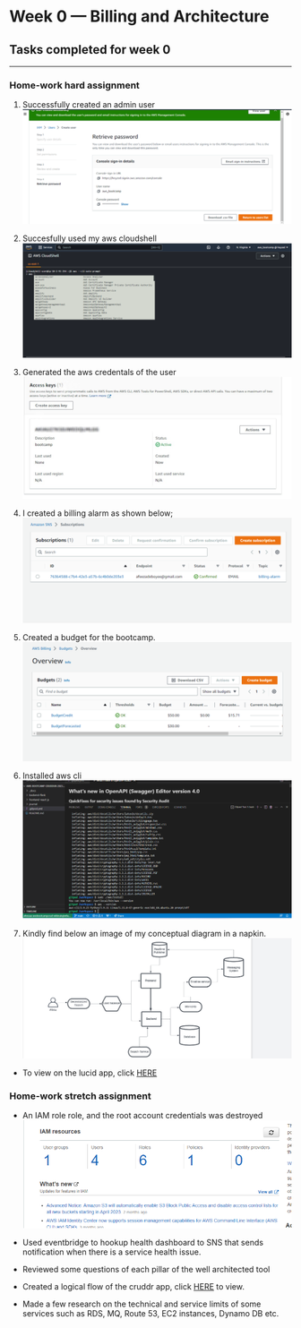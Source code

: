 # Week 0 — Billing and Architecture
## Tasks completed for week 0
***
### Home-work hard assignment 
1. Successfully created an admin user
![img](../_docs/assets/img0/user_creation01.png)

5. Succesfully used my aws cloudshell 
![img](../_docs/assets/img0/cloudshell.png)

2. Generated the aws credentals of the user
![img](../_docs/assets/img0/access%20key.jpg)

3. I created a billing alarm as shown below;
![img](../_docs/assets/img0/billing%20alarm.png)

4. Created a budget for the bootcamp.
![img](../_docs/assets/img0/budget.png)

5. Installed aws cli
![img](../_docs/assets/img0/aws%20cli.png)

4. Kindly find below an image of my conceptual diagram in a napkin. 
![napkin](../_docs/assets/img0/conceptual%20digram.png)
* To view on the lucid app, click [HERE](https://lucid.app/lucidchart/2db6558a-feed-41e8-b453-1188782c2c78/edit?viewport_loc=-122%2C192%2C2380%2C1022%2C0_0&invitationId=inv_06a8a74a-bcfc-4157-86d1-9f33763ab1df)



### Home-work stretch assignment
* An IAM role role, and the root account credentials was destroyed
![napkin](../_docs/assets/img0/iam%2C%20user%2C%20role.png)

* Used eventbridge to hookup health dashboard to SNS that sends notification when there is a service health issue. 

* Reviewed some questions of each pillar of the well architected tool

* Created a logical flow of the cruddr app, click [HERE](https://lucid.app/lucidchart/aa4ffa98-10c3-4842-94b3-44f54ac5995e/edit?viewport_loc=1674%2C1356%2C2380%2C1022%2C0_0&invitationId=inv_ed499022-694b-493d-aa0d-7b36d36ee66f) to view.

* Made a few research on the technical and service limits of some services such as RDS, MQ, Route 53, EC2 instances, Dynamo DB etc.

